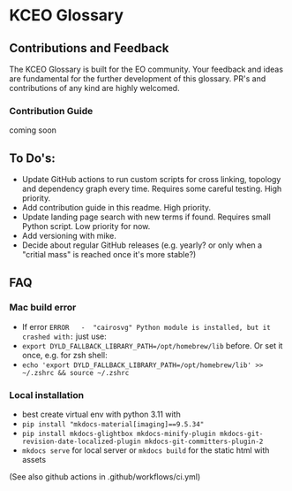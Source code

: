 # KCEO Glossary

## Contributions and Feedback
The KCEO Glossary is built for the EO community. Your feedback and ideas are fundamental for the further development of this glossary. PR's and contributions of any kind are highly welcomed. 

### Contribution Guide
coming soon

## To Do's:
- Update GitHub actions to run custom scripts for cross linking, topology and dependency graph every time. Requires some careful testing. High priority.
- Add contribution guide in this readme. High priority.
- Update landing page search with new terms if found. Requires small Python script. Low priority for now.
- Add versioning with mike.
- Decide about regular GitHub releases (e.g. yearly? or only when a "critial mass" is reached once it's more stable?)

## FAQ
### Mac build error
- If error `ERROR   -  "cairosvg" Python module is installed, but it crashed with:` just use:
- `export DYLD_FALLBACK_LIBRARY_PATH=/opt/homebrew/lib` before. Or set it once, e.g. for zsh shell:
- `echo 'export DYLD_FALLBACK_LIBRARY_PATH=/opt/homebrew/lib' >> ~/.zshrc && source ~/.zshrc`

### Local installation
- best create virtual env with python 3.11 with 
- `pip install "mkdocs-material[imaging]==9.5.34"`
- `pip install mkdocs-glightbox mkdocs-minify-plugin mkdocs-git-revision-date-localized-plugin mkdocs-git-committers-plugin-2`
- `mkdocs serve` for local server or `mkdocs build` for the static html with assets

(See also github actions in .github/workflows/ci.yml)
